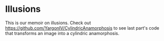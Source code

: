 # Illusions

This is our memoir on illusions.
Check out https://github.com/YargonIV/CylindricAnamorphosis to see last part's code that transforms an image into a cylindric anamorphosis.
